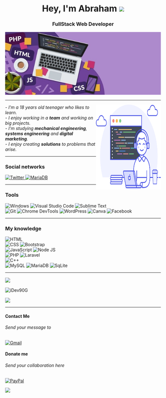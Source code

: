 <h1 align="center">Hey, I'm Abraham <img src="https://media.giphy.com/media/hvRJCLFzcasrR4ia7z/giphy.gif" width="35"></h1>
<h3 align="center">FullStack Web Developer</h3>
<img src="media/web-development-coding-concept-banner-260nw-1955634814-1-1.jpg" width="2000"/>
<hr/>
<img align="right" src="media/promo-figure-alt.svg" width="210" height="275"/>

<p><i>- I'm a 18 years old teenager who likes to learn.
<br/>- I enjoy working in a <b>team</b> and working on big projects.
<br/>- I'm studying <b>mechanical engineering</b>, <b>systems engineering</b> and <b>digital marketing</b>.
<br/>- I enjoy creating <b>solutions</b> to problems that arise.
</i></p><hr/>
<h3 align="left">Social networks</h3>

<a href="https://twitter.com/KiddKeo95Flames" target="blank">

![Twitter](https://img.shields.io/badge/Twitter-55ACEE?style=for-the-badge&logo=twitter&logoColor=white)
</a>
<a href="https://instagram.com/justdeviii_/" target="blank">
![MariaDB](https://img.shields.io/badge/Instagram-DD2A7B?style=for-the-badge&logo=instagram&logoColor=white)
</a>
<hr><h3 align="left">Tools</h3>

![Windows](https://img.shields.io/badge/Windows%2010-7fba00?style=for-the-badge&logo=windows&logoColor=white)
![Visual Studio Code](https://img.shields.io/badge/Visual%20Studio%20Code-0078D7?style=for-the-badge&logo=visualstudiocode&logoColor=white)
![Sublime Text](https://img.shields.io/badge/Sublime%20Text-FF9800?style=for-the-badge&logo=sublimetext&logoColor=white)<br/>
![Git](https://img.shields.io/badge/Git-F34F29?style=for-the-badge&logo=git&logoColor=white)
![Chrome DevTools](https://img.shields.io/badge/Chrome%20DevTools-1DA462?style=for-the-badge&logo=googlechrome&logoColor=white)
![WordPress](https://img.shields.io/badge/WordPress-00749C?style=for-the-badge&logo=wordpress&logoColor=white)
![Canva](https://img.shields.io/badge/Canva-3DDAD7?style=for-the-badge&logo=canva&logoColor=white)
![Facebook](https://img.shields.io/badge/Facebook%20Marketing-4267B3?style=for-the-badge&logo=facebook&logoColor=white)
<hr/><h3 align="left">My knowledge</h3>

![HTML](https://img.shields.io/badge/HTML-E34C26?style=for-the-badge&logo=html5&logoColor=white)<br/>
![CSS](https://img.shields.io/badge/CSS-264DE4?style=for-the-badge&logo=css3&logoColor=white)
![Bootstrap](https://img.shields.io/badge/BootsTrap-563D7E?style=for-the-badge&logo=bootstrap&logoColor=white)<br/>
![JavaScript](https://img.shields.io/badge/JavaScript-FF9800?style=for-the-badge&logo=javascript&logoColor=white)
![Node JS](https://img.shields.io/badge/Node%20JS-68A063?style=for-the-badge&logo=node.js&logoColor=white)<br/>
![PHP](https://img.shields.io/badge/PHP-787CB5?style=for-the-badge&logo=php&logoColor=white)
![Laravel](https://img.shields.io/badge/Laravel-FB503B?style=for-the-badge&logo=laravel&logoColor=white)<br/>
![C++](https://img.shields.io/badge/C++-044F88?style=for-the-badge&logo=c%2b%2b&logoColor=white) <br/>
![MySQL](https://img.shields.io/badge/MySql-00758F?style=for-the-badge&logo=mysql&logoColor=white)
![MariaDB](https://img.shields.io/badge/Maria%20DB-896B60?style=for-the-badge&logo=mariadb&logoColor=white)
![SqLite](https://img.shields.io/badge/SQLite-0077B6?style=for-the-badge&logo=sqlite&logoColor=white)
<hr/>

<p><img align="center" src="https://github-readme-stats.vercel.app/api?username=idev90g&show_icons=true&title_color=00e7ff&icon_color=fff&text_color=00e7ff&border_color=151515&bg_color=151515&locale=en"/></p>
<p><img align="center" src="https://github-readme-stats.vercel.app/api/top-langs?username=idev90g&show_icons=true&bg_color=151515&text_color=9f9f9f&title_color=fff&border_color=151515&locale=en&layout=compact" alt="iDev90G" /></p>
<p><img align="center" src="https://github-readme-streak-stats.herokuapp.com/?user=iDev90G&theme=black-ice&border=151515"/></p>
<hr/>
<h4 align="left">Contact Me</h4>
<p><h6>Send your message to</h6></p>

<a href="mailto:ifail90contact@gmail.com?subject=Tu Asunto Aquí">
  
![Gmail](https://img.shields.io/badge/Gmail-BB001B?style=for-the-badge&logo=gmail&logoColor=white)
</a>

<h4 align="left">Donate me</h4>
<p><h6>Send your collaboration here</h6></p> 
<a href="https://paypal.me/iF90G">
  
![PayPal](https://img.shields.io/badge/PayPal-00457C?style=for-the-badge&logo=paypal&logoColor=white)

</a>
<a href="Paypal.me/iF90G">
<img src="https://img.shields.io/badge/PayPal-00457C?style=for-the-badge&logo=paypal&logoColor=white">
</a>
